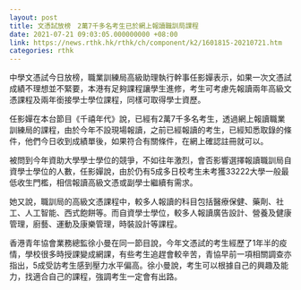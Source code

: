 ```yaml
---
layout: post
title: 文憑試放榜　2萬7千多名考生已於網上報讀職訓局課程
date: 2021-07-21 09:03:05.000000000 +08:00
link: https://news.rthk.hk/rthk/ch/component/k2/1601815-20210721.htm
categories: rthk
---
```


中學文憑試今日放榜，職業訓練局高級助理執行幹事任影嬋表示，如果一次文憑試成績不理想並不緊要，本港有足夠課程讓學生進修，考生可考慮先報讀兩年高級文憑課程及兩年銜接學士學位課程，同樣可取得學士資歷。

任影嬋在本台節目《千禧年代》說，已經有2萬7千多名考生，透過網上報讀職業訓練局的課程，由於今年不設現場報讀，之前已經報讀的考生，已經知悉取錄的條件，他們今日收到成績單後，如果符合有關條件，在網上確認註冊就可以。

被問到今年資助大學學士學位的競爭，不如往年激烈，會否影響選擇報讀職訓局自資學士學位的人數，任影嬋說，由於仍有5成多日校考生未考獲33222大學一般最低收生門檻，相信報讀高級文憑或副學士繼續有需求。

她又說，職訓局的高級文憑課程中，較多人報讀的科目包括醫療保健、藥劑、社工、人工智能、西式飽餅等。而自資學士學位，較多人報讀廣告設計、營養及健康管理，廚藝、運動及康樂管理，時裝設計等課程。

香港青年協會業務總監徐小曼在同一節目說，今年文憑試的考生經歷了1年半的疫情，學校很多時授課變成網課，有些考生追趕會較辛苦，青協早前一項相關調查亦指出，5成受訪考生感到壓力水平偏高。徐小曼說，考生可以根據自己的興趣及能力，找適合自己的課程，強調考生一定會有出路。
